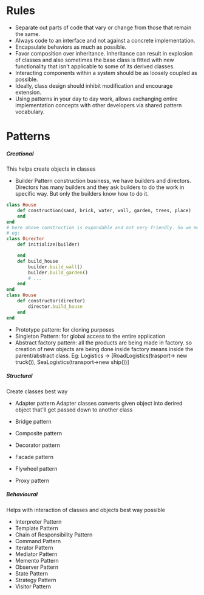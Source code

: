 # Rules
- Separate out parts of code that vary or change from those that remain the same.
- Always code to an interface and not against a concrete implementation.
- Encapsulate behaviors as much as possible.
- Favor composition over inheritance. Inheritance can result in explosion of classes and also sometimes the base class is fitted with new functionality that isn't applicable to some of its derived classes.
- Interacting components within a system should be as loosely coupled as possible.
- Ideally, class design should inhibit modification and encourage extension.
- Using patterns in your day to day work, allows exchanging entire implementation concepts with other developers via shared pattern vocabulary.

# Patterns
##### Creational
This helps create objects in classes
- Builder Pattern
construction business, we have builders and directors. Directors has many builders and they ask builders to do the work in specific way. But only the builders know how to do it.
```ruby
class House
	def construction(sand, brick, water, wall, garden, trees, place)
	end
end
# here above construction is expandable and not very friendly. So we move these into methods for each builder and they know how to do it. When implementing director pass that director to constructor and instruct them. Its directors job to get builders and build house.
# eg:
class Director
	def initialize(builder)

	end
	def build_house
		builder.build_wall()
		builder.build_garden()
		# ...
	end
end
class House
	def constructor(director)
		director.build_house
	end
end
```
- Prototype pattern:
for cloning purposes
- Singleton Pattern:
for global access to the entire application
- Abstract factory pattern:
all the products are being made in factory. so creation of new objects are being done inside factory means inside the parent/abstract class.
Eg: Logistics -> [RoadLogistics(trasport-> new truck()), SeaLogistics(transport->new ship())]

##### Structural
Create classes best way 
- Adapter pattern
Adapter classes converts given object into derired object that'll get passed down to another class

- Bridge pattern

- Composite pattern
- Decorator pattern
- Facade pattern
- Flywheel pattern
- Proxy pattern

##### Behavioural
Helps with interaction of classes and objects best way possible
- Interpreter Pattern
- Template Pattern
- Chain of Responsibility Pattern
- Command Pattern
- Iterator Pattern
- Mediator Pattern
- Memento Pattern
- Observer Pattern
- State Pattern
- Strategy Pattern
- Visitor Pattern